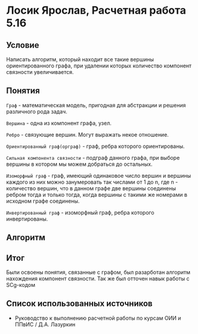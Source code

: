 # Лосик Ярослав, Расчетная работа 5.16

## Условие

Написать алгоритм, который находит все такие вершины ориентированного графа, при удалении которых количество компонент связности увеличивается.

## Понятия

`Граф` - математическая модель, пригодная для абстракции и решения различного рода задач.

`Вершина` - одна из компонент графа, узел.

`Ребро` - связующие вершин. Могут выражать некое отношение.

`Ориентированный граф(орграф)` - граф, ребра которого ориентированы.

`Сильная компонента связности` - подграф данного графа, при выборе вершины в котором мы можем добраться до остальных.

`Изоморфный граф` - граф, имеющий одинаковое число вершин и вершины каждого из них можно занумеровать так числами от 1 до n, где n - количество вершин, что в данном графе две вершины соединены ребром тогда и только тогда, когда вершины с такими же номерами в исходном графе соединены.

`Инвертированный граф` - изоморфный граф, ребра которого инвертированы.

## Алгоритм



## Итог

Были освоены понятия, связанные с графом, был разарботан алгоритм нахождения компонент связности. Так же был отточен навык работы с SCg-кодом

## Список использованных источников

- Руководство к выполнению расчетной работы по курсам ОИИ и ППвИС / Д.А. Лазуркин
